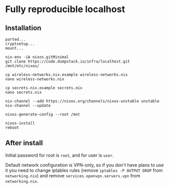 # Fully reproducible localhost

## Installation

    parted...
    cryptsetup...
    mount...

    nix-env -iA nixos.gitMinimal
    git clone https://code.dumpstack.io/infra/localhost.git /mnt/etc/nixos/

    cp wireless-networks.nix.example wireless-networks.nix
    nano wireless-networks.nix

    cp secrets.nix.example secrets.nix
    nano secrets.nix

    nix-channel --add https://nixos.org/channels/nixos-unstable unstable
    nix-channel --update

    nixos-generate-config --root /mnt

    nixos-install
    reboot

## After install

Initial password for root is `root`, and for user is `user`.

Default network configuration is VPN-only, so if you don't have plans to use it you need to change iptables rules (remove `iptables -P OUTPUT DROP` from `networking.nix`) and remove `services.openvpn.servers.vpn` from `networking.nix`.
